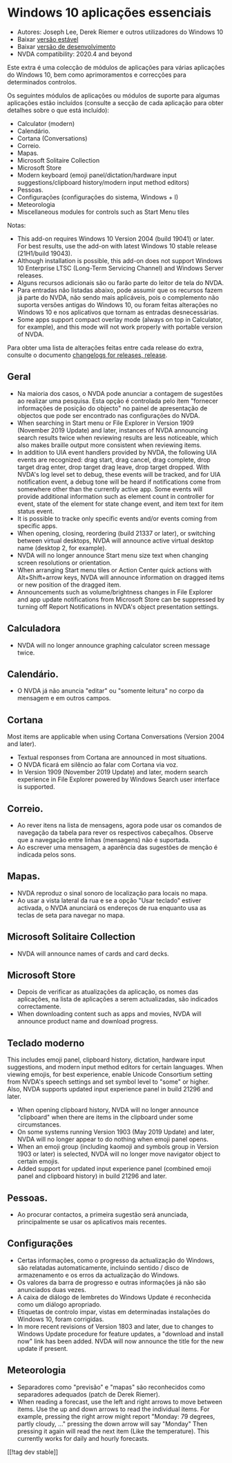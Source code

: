 # Windows 10 aplicações essenciais #

* Autores: Joseph Lee, Derek Riemer e outros utilizadores do Windows 10
* Baixar [versão estável][1]
* Baixar [versão de desenvolvimento][2]
* NVDA compatibility: 2020.4 and beyond

Este extra é uma colecção de módulos de aplicações para várias aplicações do
Windows 10, bem como aprimoramentos e correcções para determinados
controlos.

Os seguintes módulos de aplicações ou módulos de suporte para algumas
aplicações estão incluídos (consulte a secção de cada aplicação para obter
detalhes sobre o que está incluído):

* Calculator (modern)
* Calendário.
* Cortana (Conversations)
* Correio.
* Mapas.
* Microsoft Solitaire Collection
* Microsoft Store
* Modern keyboard (emoji panel/dictation/hardware input
  suggestions/clipboard history/modern input method editors)
* Pessoas.
* Configurações (configurações do sistema, Windows + I)
* Meteorologia
* Miscellaneous modules for controls such as Start Menu tiles

Notas:

* This add-on requires Windows 10 Version 2004 (build 19041) or later. For
  best results, use the add-on with latest Windows 10 stable release
  (21H1/build 19043).
* Although installation is possible, this add-on does not support Windows 10
  Enterprise LTSC (Long-Term Servicing Channel) and Windows Server releases.
* Alguns recursos adicionais são ou farão parte do leitor de tela do NVDA.
* Para entradas não listadas abaixo, pode assumir que os recursos fazem já
  parte do NVDA, não sendo mais aplicáveis, pois o complemento não suporta
  versões antigas do Windows 10, ou foram feitas alterações no Windows 10 e
  nos aplicativos que tornam as entradas desnecessárias.
* Some apps support compact overlay mode (always on top in Calculator, for
  example), and this mode will not work properly with portable version of
  NVDA.

Para obter uma lista de alterações feitas entre cada release do extra,
consulte o documento [changelogs for releases, release][3].

## Geral

* Na maioria dos casos, o NVDA pode anunciar a contagem de sugestões ao
  realizar uma pesquisa. Esta opção é controlada pelo ítem "fornecer
  informações de posição do objecto" no painel de apresentação de objectos
  que pode ser encontrado nas configurações do NVDA.
* When searching in Start menu or File Explorer in Version 1909 (November
  2019 Update) and later, instances of NVDA announcing search results twice
  when reviewing results are less noticeable, which also makes braille
  output more consistent when reviewing items.
* In addition to UIA event handlers provided by NVDA, the following UIA
  events are recognized: drag start, drag cancel, drag complete, drop target
  drag enter, drop target drag leave, drop target dropped. With NVDA's log
  level set to debug, these events will be tracked, and for UIA notification
  event, a debug tone will be heard if notifications come from somewhere
  other than the currently active app. Some events will provide additional
  information such as element count in controller for event, state of the
  element for state change event, and item text for item status event.
* It is possible to tracke only specific events and/or events coming from
  specific apps.
* When opening, closing, reordering (build 21337 or later), or switching
  between virtual desktops, NVDA will announce active virtual desktop name
  (desktop 2, for example).
* NVDA will no longer announce Start menu size text when changing screen
  resolutions or orientation.
* When arranging Start menu tiles or Action Center quick actions with
  Alt+Shift+arrow keys, NVDA will announce information on dragged items or
  new position of the dragged item.
* Announcements such as volume/brightness changes in File Explorer and app
  update notifications from Microsoft Store can be suppressed by turning off
  Report Notifications in NVDA's object presentation settings.

## Calculadora

* NVDA will no longer announce graphing calculator screen message twice.

## Calendário.

* O NVDA já não anuncia "editar" ou "somente leitura" no corpo da mensagem e
  em outros campos.

## Cortana

Most items are applicable when using Cortana Conversations (Version 2004 and
later).

* Textual responses from Cortana are announced in most situations.
* O NVDA ficará em silêncio ao falar com Cortana via voz.
* In Version 1909 (November 2019 Update) and later, modern search experience
  in File Explorer powered by Windows Search user interface is supported.

## Correio.

* Ao rever itens na lista de mensagens, agora pode usar os comandos de
  navegação da tabela para rever os respectivos cabeçalhos. Observe que a
  navegação entre linhas (mensagens) não é suportada.
* Ao escrever uma mensagem, a aparência das sugestões de menção é indicada
  pelos sons.

## Mapas.

* NVDA reproduz o sinal sonoro de localização para locais no mapa.
* Ao usar a vista lateral da rua e se a opção "Usar teclado" estiver
  activada, o NVDA anunciará os endereços de rua enquanto usa as teclas de
  seta para navegar no mapa.

## Microsoft Solitaire Collection

* NVDA will announce names of cards and card decks.

## Microsoft Store

* Depois de verificar as atualizações da aplicação, os nomes das aplicações,
  na lista de aplicações a serem actualizadas, são indicados correctamente.
* When downloading content such as apps and movies, NVDA will announce
  product name and download progress.

## Teclado moderno

This includes emoji panel, clipboard history, dictation, hardware input
suggestions, and modern input method editors for certain languages. When
viewing emojis, for best experience, enable Unicode Consortium setting from
NVDA's speech settings and set symbol level to "some" or higher. Also, NVDA
supports updated input experience panel in build 21296 and later.

* When opening clipboard history, NVDA will no longer announce "clipboard"
  when there are items in the clipboard under some circumstances.
* On some systems running Version 1903 (May 2019 Update) and later, NVDA
  will no longer appear to do nothing when emoji panel opens.
* When an emoji group (including kaomoji and symbols group in Version 1903
  or later) is selected, NVDA will no longer move navigator object to
  certain emojis.
* Added support for updated input experience panel (combined emoji panel and
  clipboard history) in build 21296 and later.

## Pessoas.

* Ao procurar contactos, a primeira sugestão será anunciada, principalmente
  se usar os aplicativos mais recentes.

## Configurações

* Certas informações, como o progresso da actualização do Windows, são
  relatadas automaticamente, incluindo sentido / disco de armazenamento e os
  erros da actualização do Windows.
* Os valores da barra de progresso e outras informações já não são
  anunciados duas vezes.
* A caixa de diálogo de lembretes do Windows Update é reconhecida como um
  diálogo apropriado.
* Etiquetas de controlo ímpar, vistas em determinadas instalações do Windows
  10, foram corrigidas.
* In more recent revisions of Version 1803 and later, due to changes to
  Windows Update procedure for feature updates, a "download and install now"
  link has been added. NVDA will now announce the title for the new update
  if present.

## Meteorologia

* Separadores como "previsão" e "mapas" são reconhecidos como separadores
  adequados (patch de Derek Riemer).
* When reading a forecast, use the left and right arrows to move between
  items. Use the up and down arrows to read the individual items. For
  example, pressing the right arrow might report "Monday: 79 degrees, partly
  cloudy, ..." pressing the down arrow will say "Monday" Then pressing it
  again will read the next item (Like the temperature). This currently works
  for daily and hourly forecasts.

[[!tag dev stable]]

[1]: https://addons.nvda-project.org/files/get.php?file=w10

[2]: https://addons.nvda-project.org/files/get.php?file=w10-dev

[3]: https://github.com/josephsl/wintenapps/wiki/w10changelog

